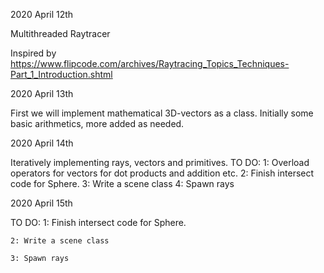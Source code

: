 2020 April 12th

Multithreaded Raytracer

Inspired by
https://www.flipcode.com/archives/Raytracing_Topics_Techniques-Part_1_Introduction.shtml


2020 April 13th 

First we will implement mathematical 3D-vectors as a class.
Initially some basic arithmetics, more added as needed.

2020 April 14th

Iteratively implementing rays, vectors and primitives.
TO DO:
	1: Overload operators for vectors for dot products and addition etc.
	2: Finish intersect code for Sphere.
	3: Write a scene class
	4: Spawn rays

2020 April 15th

TO DO:
	1: Finish intersect code for Sphere.

	2: Write a scene class

	3: Spawn rays



